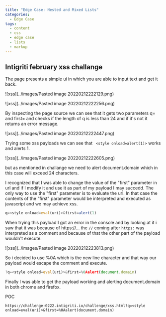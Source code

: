 ```yaml
---
title: "Edge Case: Nested and Mixed Lists"
categories:
  - Edge Case
tags:
  - content
  - css
  - edge case
  - lists
  - markup
---
```


## Intigriti february xss challange

The page presents a simple ui in which you are able to input text and get it back.


![xss](../images/Pasted image 20220212222129.png)

![xss](../images/Pasted image 20220212222256.png)

By inspecting the page source we can see that it gets two parameters q= and first= and checks if the length of q is less than 24 and if it's not it returns an error message.

![xss](../images/Pasted image 20220212222447.png)

Trying some xss payloads we can see that  ``` <style onload=alert(1)>```  works and alerts 1.

![xss](../images/Pasted image 20220212222605.png)

but as mentioned in challange we need to alert document.domain which in this case will exceed 24 characters.

I recognized that I was able to change the value of the "first" parameter in url and if I modify it and use it as part of my payload I may succedd.
The only way to use the "first" parameter is to evaluate the url. In that case the contents of the "first" parameter would be interpreted and executed as javascript and we may achieve xss.
```javascript
q=<style onload=eval(uri)>&first=alert(1)
```

When trying this payload I got an error in  the console and by looking at it i saw that it was because of https://... the ```//``` coming after ```https:``` was interpreted as a comment and because of that the other part of the payload wouldn't execute.

![xss](../images/Pasted image 20220212223813.png)

So i decided to use %0A which is the new line character and that way our payload would escape the comment and execute.

```javascript
?q=<style onload=eval(uri)>&first=%0Aalert(document.domain)
```

Finally I was able to get the payload working and alerting document.domain in both chrome and firefox.

POC
```url
https://challenge-0222.intigriti.io/challenge/xss.html?q=<style onload=eval(uri)>&first=%0Aalert(document.domain)
```
